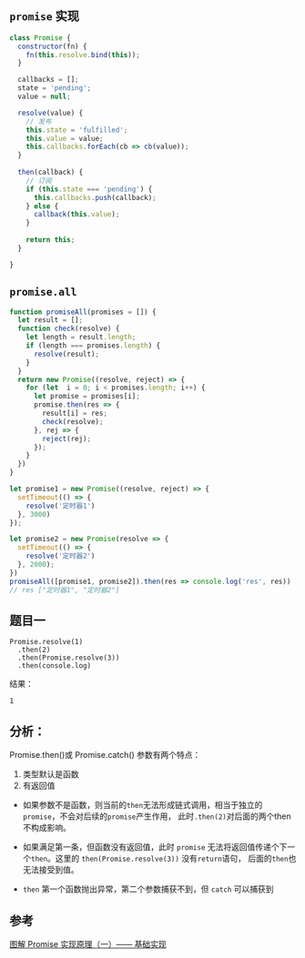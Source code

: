 ## `promise` 实现
```js
class Promise {
  constructor(fn) {
    fn(this.resolve.bind(this));
  }

  callbacks = [];
  state = 'pending';
  value = null;

  resolve(value) {
    // 发布
    this.state = 'fulfilled';
    this.value = value;
    this.callbacks.forEach(cb => cb(value));
  }
  
  then(callback) {
    // 订阅
    if (this.state === 'pending') {
      this.callbacks.push(callback);
    } else {
      callback(this.value);
    }
    
    return this;
  }

}
```

## `promise.all`

```js
function promiseAll(promises = []) {
  let result = [];
  function check(resolve) {
    let length = result.length;
    if (length === promises.length) {
      resolve(result);
    }
  }
  return new Promise((resolve, reject) => {
    for (let  i = 0; i < promises.length; i++) {
      let promise = promises[i];
      promise.then(res => {
        result[i] = res;
        check(resolve);
      }, rej => {
        reject(rej);
      });
    }
  })
}

let promise1 = new Promise((resolve, reject) => {
  setTimeout(() => {
    resolve('定时器1')
  }, 3000)
});

let promise2 = new Promise(resolve => {
  setTimeout(() => {
    resolve('定时器2')
  }, 2000);
})
promiseAll([promise1, promise2]).then(res => console.log('res', res))
// res ["定时器1", "定时器2"]
```


## 题目一

```
Promise.resolve(1)
  .then(2)
  .then(Promise.resolve(3))
  .then(console.log)
```
结果：
```
1
```

## 分析：
Promise.then()或 Promise.catch() 参数有两个特点：
1. 类型默认是函数
2. 有返回值

* 如果参数不是函数，则当前的`then`无法形成链式调用，相当于独立的`promise`，不会对后续的`promise`产生作用，
此时`.then(2)`对后面的两个then不构成影响。

* 如果满足第一条，但函数没有返回值，此时 `promise` 无法将返回值传递个下一个`then`。这里的 `then(Promise.resolve(3))` 没有`return`语句，
后面的`then`也无法接受到值。

* `then` 第一个函数抛出异常，第二个参数捕获不到，但 `catch` 可以捕获到



## 参考
[图解 Promise 实现原理（一）—— 基础实现](https://zhuanlan.zhihu.com/p/58428287)

